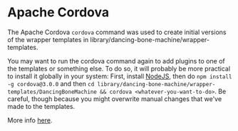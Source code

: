 # Apache Cordova

The Apache Cordova `cordova` command was used to create initial versions of the wrapper templates in library/dancing-bone-machine/wrapper-templates. 

You may want to run the cordova command again to add plugins to one of the templates or something else. To do so, it will probably be more practical to install it globally in your system: First, install [NodeJS](http://nodejs.org/), then do `npm install -g cordova@3.0.0` and then `cd library/dancing-bone-machine/wrapper-templates/DancingBoneMachine && cordova <whatever-you-want-to-do>`. Be careful, though because you might overwrite manual changes that we've made to the templates.

More info [here](http://cordova.apache.org/docs/en/3.0.0/guide_cli_index.md.html#The%20Command-line%20Interface).


